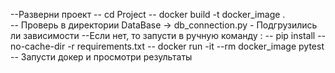 --Разверни проект 
-- cd Project
-- docker build -t docker_image .  
-- Проверь в директории DataBase -> db_connection.py - Подгрузились ли зависимости 
--Если нет, то запусти в ручную команду : 
-- pip install --no-cache-dir -r requirements.txt
-- docker run -it --rm docker_image pytest
-- Запусти докер и просмотри результаты


